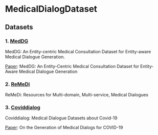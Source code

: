 # MedicalDialogDataset

## Datasets

### 1. [MedDG](https://github.com/lwgkzl/MedDG)
MedDG: An Entity-centric Medical Consultation Dataset for Entity-aware Medical Dialogue Generation.

[Paper](https://link.springer.com/chapter/10.1007/978-3-031-17120-8_35): MedDG: An Entity-Centric Medical Consultation Dataset for Entity-Aware Medical Dialogue Generation

### 2. [ReMeDi](https://github.com/yanguojun123/Medical-Dialogue)
ReMeDi: Resources for Multi-domain, Multi-service, Medical Dialogues

### 3. [Coviddialog](https://huggingface.co/datasets/UCSD-AI4H/covid_qa_ucsd)
Coviddialog: Medical Dialogue Datasets about Covid-19

[Paper](https://aclanthology.org/2021.acl-short.112.pdf): On the Generation of Medical Dialogs for COVID-19
